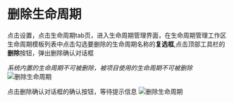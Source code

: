 # 删除生命周期
点击设置，点击生命周期tab页，进入生命周期管理界面，在生命周期管理工作区生命周期模板列表中点击勾选要删除的生命周期名称的**复选框**,点击顶部工具栏的**删除**按钮，弹出删除确认对话框

*系统内置的生命周期不可被删除，被项目使用的生命周期不可被删除*
![删除生命周期](/pic/setup/deletelifecycle/deletelifecycle1.jpg)

点击删除确认对话框的确认按钮，等待提示信息
![删除生命周期](/pic/setup/deletelifecycle/deletelifecycle2.jpg)